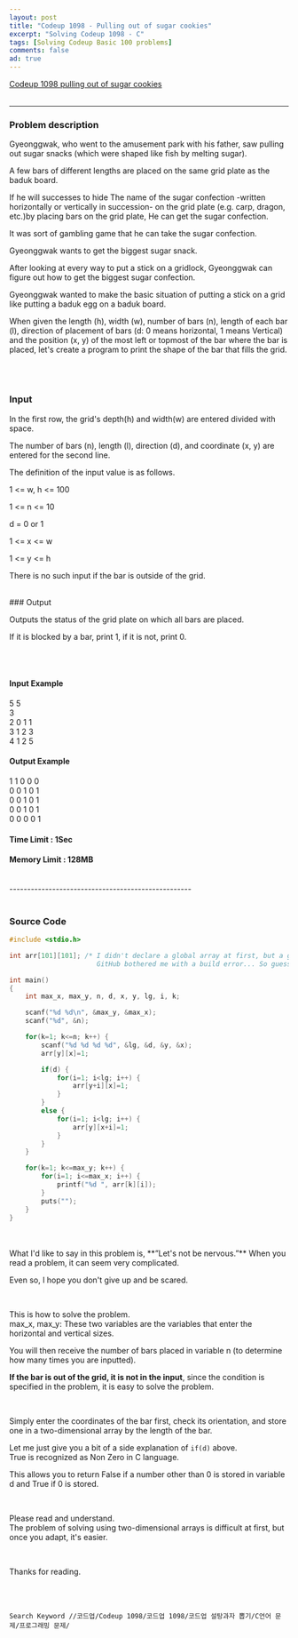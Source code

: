 ```yaml
---
layout: post
title: "Codeup 1098 - Pulling out of sugar cookies"
excerpt: "Solving Codeup 1098 - C"
tags: [Solving Codeup Basic 100 problems]
comments: false
ad: true
---
```

 
[Codeup 1098 pulling out of sugar cookies](https://codeup.kr/problem.php?id=1098) 
<br/>
<br/>

-----------------------------------------------------

### Problem description
 
Gyeonggwak, who went to the amusement park with his father, saw pulling out sugar snacks (which were shaped like fish by melting sugar).

A few bars of different lengths are placed on the same grid plate as the baduk board.

If he will successes to hide The name of the sugar confection -written horizontally or vertically in succession- on the grid plate (e.g. carp, dragon, etc.)by placing bars on the grid plate, He can get the sugar confection.

It was sort of gambling game that he can take the sugar confection.

Gyeonggwak wants to get the biggest sugar snack.

After looking at every way to put a stick on a gridlock, Gyeonggwak can figure out how to get the biggest sugar confection.

Gyeonggwak wanted to make the basic situation of putting a stick on a grid like putting a baduk egg on a baduk board.

When given the length (h), width (w), number of bars (n), length of each bar (l), direction of placement of bars (d: 0 means horizontal, 1 means Vertical) and the position (x, y) of the most left or topmost of the bar where the bar is placed, let's create a program to print the shape of the bar that fills the grid.

<br/>
<br/>

### Input

In the first row, the grid's depth(h) and width(w) are entered divided with space.  

The number of bars (n), length (l), direction (d), and coordinate (x, y) are entered for the second line.  

The definition of the input value is as follows.  

1 <= w, h <= 100

1 <= n <= 10

d = 0 or 1

1 <= x <= w

1 <= y <= h

There is no such input if the bar is outside of the grid.

<br/>
### Output

Outputs the status of the grid plate on which all bars are placed.

If it is blocked by a bar, print 1, if it is not, print 0.

<br/>
<br/>

#### Input Example

5 5  
3  
2 0 1 1  
3 1 2 3  
4 1 2 5  

#### Output Example

1 1 0 0 0  
0 0 1 0 1  
0 0 1 0 1  
0 0 1 0 1  
0 0 0 0 1  

#### Time Limit : 1Sec
#### Memory Limit : 128MB


<br/>
---------------------------------------------------
<br/>
<br/>

### Source Code

``` C++
#include <stdio.h>

int arr[101][101]; /* I didn't declare a global array at first, but a good friend named  
                      GitHub bothered me with a build error... So guess what I did. */   

int main()
{
    int max_x, max_y, n, d, x, y, lg, i, k;

    scanf("%d %d\n", &max_y, &max_x);
    scanf("%d", &n);

    for(k=1; k<=n; k++) {
        scanf("%d %d %d %d", &lg, &d, &y, &x);
        arr[y][x]=1;

        if(d) {
            for(i=1; i<lg; i++) {
                arr[y+i][x]=1;
            }
        }
        else {
            for(i=1; i<lg; i++) {
                arr[y][x+i]=1;
            }
        }
    }

    for(k=1; k<=max_y; k++) {
        for(i=1; i<=max_x; i++) {
            printf("%d ", arr[k][i]);
        }
        puts("");
    }
}
```

<br/>
<br/>
What I'd like to say in this problem is, **”Let's not be nervous.”**  
When you read a problem, it can seem very complicated.  

Even so, I hope you don't give up and be scared. 

<br/>

This is how to solve the problem.  
max_x, max_y: These two variables are the variables that enter the horizontal and vertical sizes.  

You will then receive the number of bars placed in variable n (to determine how many times you are inputted).  

**If the bar is out of the grid, it is not in the input**, since the condition is specified in the problem, it is easy to solve the problem.

<br/>

Simply enter the coordinates of the bar first, check its orientation, and store one in a two-dimensional array by the length of the bar.  

Let me just give you a bit of a side explanation of ```if(d)``` above.  
True is recognized as Non Zero in C language.  

This allows you to return False if a number other than 0 is stored in variable d and True if 0 is stored.  

<br/>

Please read and understand.  
The problem of solving using two-dimensional arrays is difficult at first, but once you adapt, it's easier.  

<br/>

Thanks for reading.  

<br/>
<br/>

```Search Keyword //코드업/Codeup 1098/코드업 1098/코드업 설탕과자 뽑기/C언어 문제/프로그래밍 문제/```
